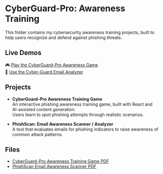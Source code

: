# CyberGuard-Pro: Awareness Training

This folder contains my cybersecurity awareness training projects, built to help users recognize and defend against phishing threats.

## Live Demos
🎮 [Play the CyberGuard-Pro Awareness Game](https://emailsecurityawarenesscampaign.lovable.app/)  
🧪 [Use the Cyber-Guard Email Analyzer](https://cyber-guard-analyze.lovable.app/)

## Projects
- **CyberGuard-Pro Awareness Training Game**  
  An interactive phishing awareness training game, built with React and AI-assisted content generation.  
  Users learn to spot phishing attempts through realistic scenarios.

- **PhishScan: Email Awareness Scanner / Analyzer**  
  A tool that evaluates emails for phishing indicators to raise awareness of common attack patterns.

## Files
- [CyberGuard-Pro Awareness Training Game PDF](./CyberGuard-Pro%20Awareness%20Training%20Game.pdf)  
- [PhishScan Email Awareness Scanner PDF](./PhishScan%20Email%20Awareness%20Scanner.pdf)
